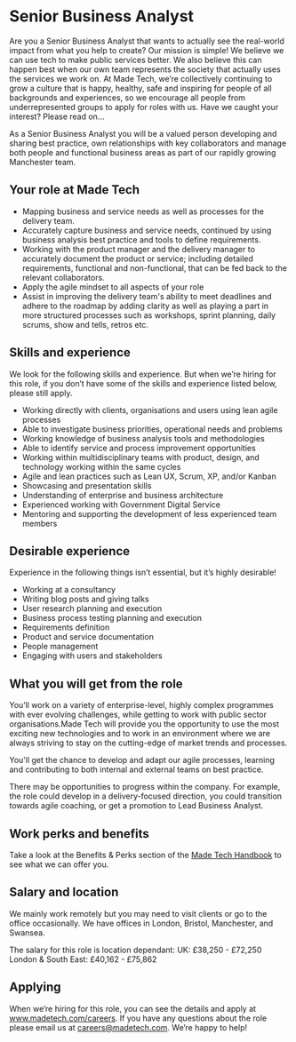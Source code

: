# Senior Business Analyst

Are you a Senior Business Analyst that wants to actually see the real-world impact from what you help to create? Our mission is simple! We believe we can use tech to make public services better. We also believe this can happen best when our own team represents the society that actually uses the services we work on. At Made Tech, we’re collectively continuing to grow a culture that is happy, healthy, safe and inspiring for people of all backgrounds and experiences, so we encourage all people from underrepresented groups to apply for roles with us. Have we caught your interest? Please read on…
 
As a Senior Business Analyst you will be a valued person developing and sharing best practice, own relationships with key collaborators and manage both people and functional business areas as part of our rapidly growing Manchester team.

## Your role at Made Tech

- Mapping business and service needs as well as processes for the delivery team.
- Accurately capture business and service needs, continued by using business analysis best practice and tools to define requirements.
- Working with the product manager and the delivery manager to accurately document the product or service; including detailed requirements, functional and non-functional, that can be fed back to the relevant collaborators.
- Apply the agile mindset to all aspects of your role
- Assist in improving the delivery team's ability to meet deadlines and adhere to the roadmap by adding clarity as well as playing a part in more structured processes such as workshops, sprint planning, daily scrums, show and tells, retros etc. 

## Skills and experience
We look for the following skills and experience. But when we’re hiring for this role, if you don’t have some of the skills and experience listed below, please still apply. 

* Working directly with clients, organisations and users using lean agile processes
* Able to investigate business priorities, operational needs and problems
* Working knowledge of business analysis tools and methodologies
* Able to identify service and process improvement opportunities
* Working within multidisciplinary teams with product, design, and technology working within the same cycles
* Agile and lean practices such as Lean UX, Scrum, XP, and/or Kanban
* Showcasing and presentation skills
* Understanding of enterprise and business architecture
* Experienced working with Government Digital Service
* Mentoring and supporting the development of less experienced team members


## Desirable experience

Experience in the following things isn’t essential, but it’s highly desirable!

* Working at a consultancy
* Writing blog posts and giving talks
* User research planning and execution
* Business process testing planning and execution
* Requirements definition
* Product and service documentation
* People management
* Engaging with users and stakeholders


## What you will get from the role

 You’ll work on a variety of enterprise-level, highly complex programmes with ever evolving challenges, while getting to work with public sector organisations.Made Tech will provide you the opportunity to use the most exciting new technologies and to work in an environment where we are always striving to stay on the cutting-edge of market trends and processes.
 
You'll get the chance to develop and adapt our agile processes, learning and contributing to both internal and external teams on best practice.

There may be opportunities to progress within the company. For example, the role could develop in a delivery-focused direction, you could transition towards agile coaching, or get a promotion to Lead Business Analyst. 


## Work perks and benefits

Take a look at the Benefits & Perks section of the [Made Tech Handbook](https://github.com/madetech) to see what we can offer you. 

## Salary and location
We mainly work remotely but you may need to visit clients or go to the office occasionally. We have offices in London, Bristol, Manchester, and Swansea. 

The salary for this role is location dependant:
UK: £38,250 - £72,250
London & South East: £40,162 - £75,862

## Applying

When we’re hiring for this role, you can see the details and apply at www.madetech.com/careers. If you have any questions about the role please email us at careers@madetech.com. We’re happy to help!

